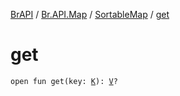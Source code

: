 [BrAPI](../../index.md) / [Br.API.Map](../index.md) / [SortableMap](index.md) / [get](./get.md)

# get

`open fun get(key: `[`K`](index.md#K)`): `[`V`](index.md#V)`?`